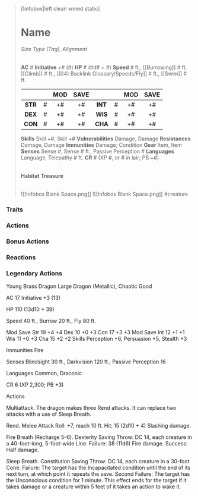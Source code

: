 > [!infobox|left clean wmed static]
> # Name
> *Size Type (Tag), Alignment*
> 
> | |
> | - |
> **AC** # **Initiative** +# (#)
> **HP** # (#d# + #)
> **Speed** # ft., [[Burrowing]] # ft. [[Climb]] # ft., [[04) Backlink Glossary/Speeds/Fly]] # ft., [[Swim]] # ft.
> 
> | | | MOD | SAVE | | | MOD | SAVE |
> | :-: | :-: | :-: | :-: | :-: | :-: | :-: | :-: |
> | **STR** | # | +# | +# | **INT** | # | +# | +# | 
> | **DEX** | # | +# | +# | **WIS** | # | +# | +# |
> | **CON** | # | +# | +# | **CHA** | # | +# | +# |
> **Skills** Skill +#, Skill +#
> **Vulnerabilities** Damage, Damage
> **Resistances** Damage, Damage
> **Immunities** Damage; Condition
> **Gear** Item, Item
> **Senses** Sense #, Sense # ft., Passive Perception #
> **Languages** Language, Telepathy # ft.
> **CR** # (XP #, or # in lair; PB +#)
>
> | |
> | - |
> **Habitat**
> **Treasure**
> 
> | |
> | - |
> ![[Infobox Blank Space.png]]
> ![[Infobox Blank Space.png]]
> #creature 


### Traits
### Actions
### Bonus Actions
### Reactions
### Legendary Actions
Young Brass Dragon
Large Dragon (Metallic), Chaotic Good

AC 17 Initiative +3 (13)

HP 110 (13d10 + 39)

Speed 40 ft., Burrow 20 ft., Fly 80 ft.

Mod	Save
Str	19	+4	+4
Dex	10	+0	+3
Con	17	+3	+3
Mod	Save
Int	12	+1	+1
Wis	11	+0	+3
Cha	15	+2	+2
Skills Perception +6, Persuasion +5, Stealth +3

Immunities Fire

Senses Blindsight 30 ft., Darkvision 120 ft.; Passive Perception 16

Languages Common, Draconic

CR 6 (XP 2,300; PB +3)

Actions

Multiattack. The dragon makes three Rend attacks. It can replace two attacks with a use of Sleep Breath.

Rend. Melee Attack Roll: +7, reach 10 ft. Hit: 15 (2d10 + 4) Slashing damage.

Fire Breath (Recharge 5–6). Dexterity Saving Throw: DC 14, each creature in a 40-foot-long, 5-foot-wide Line. Failure: 38 (11d6) Fire damage. Success: Half damage.

Sleep Breath. Constitution Saving Throw: DC 14, each creature in a 30-foot Cone. Failure: The target has the Incapacitated condition until the end of its next turn, at which point it repeats the save. Second Failure: The target has the Unconscious condition for 1 minute. This effect ends for the target if it takes damage or a creature within 5 feet of it takes an action to wake it.